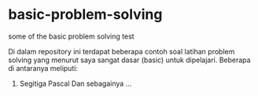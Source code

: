 # basic-problem-solving
some of the basic problem solving test

Di dalam repository ini terdapat beberapa contoh soal latihan problem solving yang menurut saya sangat dasar (basic) untuk dipelajari. Beberapa di antaranya meliputi:
1. Segitiga Pascal
Dan sebagainya ...
